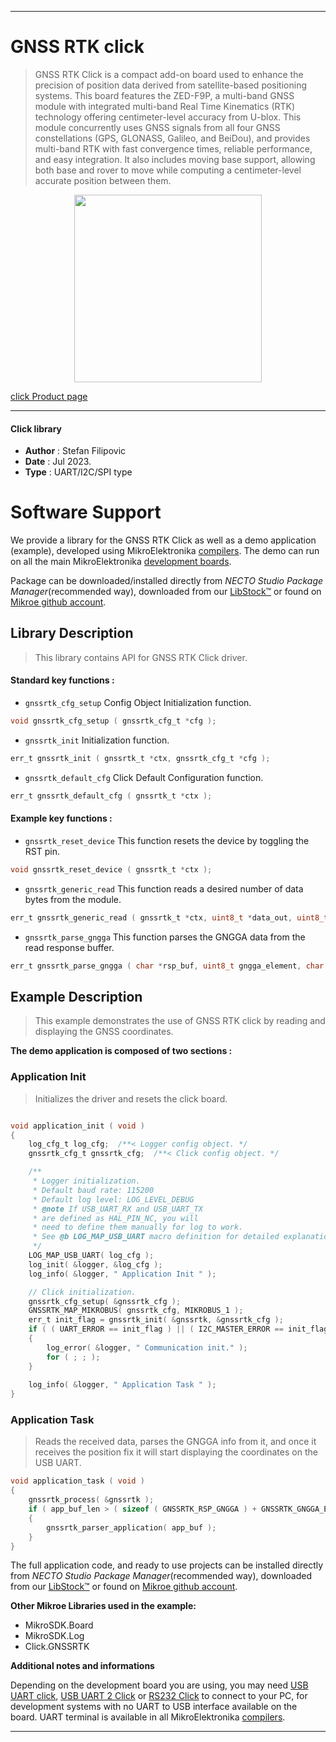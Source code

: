 
---
# GNSS RTK click

> GNSS RTK Click is a compact add-on board used to enhance the precision of position data derived from satellite-based positioning systems. This board features the ZED-F9P, a multi-band GNSS module with integrated multi-band Real Time Kinematics (RTK) technology offering centimeter-level accuracy from U-blox. This module concurrently uses GNSS signals from all four GNSS constellations (GPS, GLONASS, Galileo, and BeiDou), and provides multi-band RTK with fast convergence times, reliable performance, and easy integration. It also includes moving base support, allowing both base and rover to move while computing a centimeter-level accurate position between them.

<p align="center">
  <img src="https://download.mikroe.com/images/click_for_ide/gnssrtk_click.png" height=300px>
</p>

[click Product page](https://www.mikroe.com/gnss-rtk-click)

---


#### Click library

- **Author**        : Stefan Filipovic
- **Date**          : Jul 2023.
- **Type**          : UART/I2C/SPI type


# Software Support

We provide a library for the GNSS RTK Click
as well as a demo application (example), developed using MikroElektronika
[compilers](https://www.mikroe.com/necto-studio).
The demo can run on all the main MikroElektronika [development boards](https://www.mikroe.com/development-boards).

Package can be downloaded/installed directly from *NECTO Studio Package Manager*(recommended way), downloaded from our [LibStock&trade;](https://libstock.mikroe.com) or found on [Mikroe github account](https://github.com/MikroElektronika/mikrosdk_click_v2/tree/master/clicks).

## Library Description

> This library contains API for GNSS RTK Click driver.

#### Standard key functions :

- `gnssrtk_cfg_setup` Config Object Initialization function.
```c
void gnssrtk_cfg_setup ( gnssrtk_cfg_t *cfg );
```

- `gnssrtk_init` Initialization function.
```c
err_t gnssrtk_init ( gnssrtk_t *ctx, gnssrtk_cfg_t *cfg );
```

- `gnssrtk_default_cfg` Click Default Configuration function.
```c
err_t gnssrtk_default_cfg ( gnssrtk_t *ctx );
```

#### Example key functions :

- `gnssrtk_reset_device` This function resets the device by toggling the RST pin.
```c
void gnssrtk_reset_device ( gnssrtk_t *ctx );
```

- `gnssrtk_generic_read` This function reads a desired number of data bytes from the module.
```c
err_t gnssrtk_generic_read ( gnssrtk_t *ctx, uint8_t *data_out, uint8_t len );
```

- `gnssrtk_parse_gngga` This function parses the GNGGA data from the read response buffer.
```c
err_t gnssrtk_parse_gngga ( char *rsp_buf, uint8_t gngga_element, char *element_data );
```

## Example Description

> This example demonstrates the use of GNSS RTK click by reading and displaying the GNSS coordinates.

**The demo application is composed of two sections :**

### Application Init

> Initializes the driver and resets the click board.

```c

void application_init ( void )
{
    log_cfg_t log_cfg;  /**< Logger config object. */
    gnssrtk_cfg_t gnssrtk_cfg;  /**< Click config object. */

    /** 
     * Logger initialization.
     * Default baud rate: 115200
     * Default log level: LOG_LEVEL_DEBUG
     * @note If USB_UART_RX and USB_UART_TX 
     * are defined as HAL_PIN_NC, you will 
     * need to define them manually for log to work. 
     * See @b LOG_MAP_USB_UART macro definition for detailed explanation.
     */
    LOG_MAP_USB_UART( log_cfg );
    log_init( &logger, &log_cfg );
    log_info( &logger, " Application Init " );

    // Click initialization.
    gnssrtk_cfg_setup( &gnssrtk_cfg );
    GNSSRTK_MAP_MIKROBUS( gnssrtk_cfg, MIKROBUS_1 );
    err_t init_flag = gnssrtk_init( &gnssrtk, &gnssrtk_cfg );
    if ( ( UART_ERROR == init_flag ) || ( I2C_MASTER_ERROR == init_flag ) || ( SPI_MASTER_ERROR == init_flag ) )
    {
        log_error( &logger, " Communication init." );
        for ( ; ; );
    }
    
    log_info( &logger, " Application Task " );
}

```

### Application Task

> Reads the received data, parses the GNGGA info from it, and once it receives the position fix it will start displaying the coordinates on the USB UART.

```c
void application_task ( void )
{
    gnssrtk_process( &gnssrtk );
    if ( app_buf_len > ( sizeof ( GNSSRTK_RSP_GNGGA ) + GNSSRTK_GNGGA_ELEMENT_SIZE ) ) 
    {
        gnssrtk_parser_application( app_buf );
    }
}
```

The full application code, and ready to use projects can be installed directly from *NECTO Studio Package Manager*(recommended way), downloaded from our [LibStock&trade;](https://libstock.mikroe.com) or found on [Mikroe github account](https://github.com/MikroElektronika/mikrosdk_click_v2/tree/master/clicks).

**Other Mikroe Libraries used in the example:**

- MikroSDK.Board
- MikroSDK.Log
- Click.GNSSRTK

**Additional notes and informations**

Depending on the development board you are using, you may need
[USB UART click](https://www.mikroe.com/usb-uart-click),
[USB UART 2 Click](https://www.mikroe.com/usb-uart-2-click) or
[RS232 Click](https://www.mikroe.com/rs232-click) to connect to your PC, for
development systems with no UART to USB interface available on the board. UART
terminal is available in all MikroElektronika
[compilers](https://shop.mikroe.com/compilers).

---
